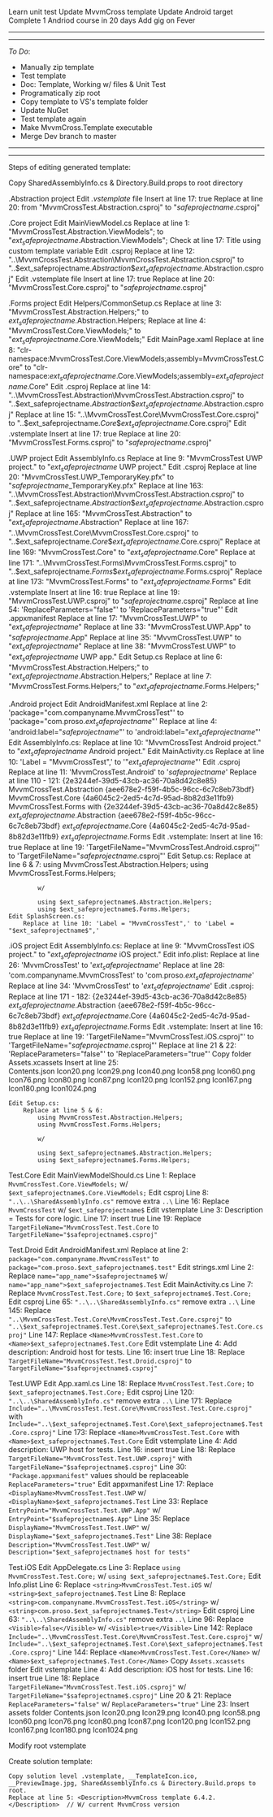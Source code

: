 Learn unit test
Update MvvmCross template
    Update Android target
Complete 1 Andriod course in 20 days
Add gig on Fever


___
___


*To Do*: 

* Manually zip template
* Test template
* Doc: Template, Working w/ files & Unit Test
* Programatically zip root
* Copy template to VS's template folder
* Update NuGet
* Test template again
* Make MvvmCross.Template executable
* Merge Dev branch to master


___
___



Steps of editing generated template:

Copy SharedAssemblyInfo.cs & Directory.Build.props to root directory


.Abstraction project
    Edit *.vstemplate* file
        Insert at line 17: <Hidden>true</Hidden>
        Replace at line 20: from "MvvmCrossTest.Abstraction.csproj" to "$safeprojectname$.csproj"


.Core project
    Edit MainViewModel.cs
        Replace at line 1: "MvvmCrossTest.Abstraction.ViewModels"; to "$ext_safeprojectname$.Abstraction.ViewModels";
        Check at line 17: Title using custom template variable
    Edit .csproj
        Replace at line 12: "..\MvvmCrossTest.Abstraction\MvvmCrossTest.Abstraction.csproj" to "..\$ext_safeprojectname$.Abstraction\$ext_safeprojectname$.Abstraction.csproj"
    Edit .vstemplate file
        Insert at line 17: <Hidden>true</Hidden>
        Replace at line 20: "MvvmCrossTest.Core.csproj" to "$safeprojectname$.csproj"


.Forms project
    Edit Helpers/CommonSetup.cs
        Replace at line 3: "MvvmCrossTest.Abstraction.Helpers;" to $ext_safeprojectname$.Abstraction.Helpers;
        Replace at line 4: "MvvmCrossTest.Core.ViewModels;" to "$ext_safeprojectname$.Core.ViewModels;"
    Edit MainPage.xaml
        Replace at line 8: "clr-namespace:MvvmCrossTest.Core.ViewModels;assembly=MvvmCrossTest.Core" to "clr-namespace:$ext_safeprojectname$.Core.ViewModels;assembly=$ext_safeprojectname$.Core"
    Edit .csproj
        Replace at line 14: "..\MvvmCrossTest.Abstraction\MvvmCrossTest.Abstraction.csproj" to "..\$ext_safeprojectname$.Abstraction\$ext_safeprojectname$.Abstraction.csproj"
        Replace at line 15: "..\MvvmCrossTest.Core\MvvmCrossTest.Core.csproj" to "..\$ext_safeprojectname$.Core\$ext_safeprojectname$.Core.csproj"
    Edit .vstemplate
        Insert at line 17: <Hidden>true</Hidden>
        Replace at line 20: "MvvmCrossTest.Forms.csproj" to "$safeprojectname$.csproj"


.UWP project
    Edit AssemblyInfo.cs
        Replace at line 9: "MvvmCrossTest UWP project." to "$ext_safeprojectname$ UWP project."
    Edit .csproj
        Replace at line 20: "MvvmCrossTest.UWP_TemporaryKey.pfx" to "$safeprojectname$_TemporaryKey.pfx"
        Replace at line 163: "..\MvvmCrossTest.Abstraction\MvvmCrossTest.Abstraction.csproj" to "..\$ext_safeprojectname$.Abstraction\$ext_safeprojectname$.Abstraction.csproj"
        Replace at line 165: "MvvmCrossTest.Abstraction" to "$ext_safeprojectname$.Abstraction"
        Replace at line 167: "..\MvvmCrossTest.Core\MvvmCrossTest.Core.csproj" to "..\$ext_safeprojectname$.Core\$ext_safeprojectname$.Core.csproj"
        Replace at line 169: "MvvmCrossTest.Core" to "$ext_safeprojectname$.Core"
        Replace at line 171: "..\MvvmCrossTest.Forms\MvvmCrossTest.Forms.csproj" to "..\$ext_safeprojectname$.Forms\$ext_safeprojectname$.Forms.csproj"
        Replace at line 173: "MvvmCrossTest.Forms" to "$ext_safeprojectname$.Forms"
    Edit .vstemplate
        Insert at line 16: <Hidden>true</Hidden>
        Replace at line 19: "MvvmCrossTest.UWP.csproj" to "$safeprojectname$.csproj"
        Replace at line 54: 'ReplaceParameters="false"' to 'ReplaceParameters="true"'
    Edit .appxmanifest
        Replace at line 17: "MvvmCrossTest.UWP" to "$ext_safeprojectname$"
        Replace at line 33: "MvvmCrossTest.UWP.App" to "$safeprojectname$.App"
        Replace at line 35: "MvvmCrossTest.UWP" to "$ext_safeprojectname$"
        Replace at line 38: "MvvmCrossTest.UWP" to "$ext_safeprojectname$ UWP app."
    Edit Setup.cs
        Replace at line 6: "MvvmCrossTest.Abstraction.Helpers;" to "$ext_safeprojectname$.Abstraction.Helpers;"
        Replace at line 7: "MvvmCrossTest.Forms.Helpers;" to "$ext_safeprojectname$.Forms.Helpers;"
        

.Android project
    Edit AndroidManifest.xml
        Replace at line 2: 'package="com.companyname.MvvmCrossTest"' to 'package="com.proso.$ext_safeprojectname$"'
        Replace at line 4: 'android:label="$safeprojectname$"' to 'android:label="$ext_safeprojectname$"'
    Edit AssemblyInfo.cs:
        Replace at line 10: "MvvmCrossTest Android project." to "$ext_safeprojectname$ Android project."
    Edit MainActivity.cs
        Replace at line 10: 'Label = "MvvmCrossTest",' to '"$ext_safeprojectname$"'
    Edit .csproj
        Replace at line 11: '<AssemblyName>MvvmCrossTest.Android</AssemblyName>' to '<AssemblyName>$safeprojectname$</AssemblyName>'
        Replace at line 110 - 121:
            <ProjectReference Include="..\MvvmCrossTest.Abstraction\MvvmCrossTest.Abstraction.csproj">
                <Project>{2e3244ef-39d5-43cb-ac36-70a8d42c8e85}</Project>
                <Name>MvvmCrossTest.Abstraction</Name>
            </ProjectReference>
            <ProjectReference Include="..\MvvmCrossTest.Core\MvvmCrossTest.Core.csproj">
                <Project>{aee678e2-f59f-4b5c-96cc-6c7c8eb73bdf}</Project>
                <Name>MvvmCrossTest.Core</Name>
            </ProjectReference>
            <ProjectReference Include="..\MvvmCrossTest.Forms\MvvmCrossTest.Forms.csproj">
                <Project>{4a6045c2-2ed5-4c7d-95ad-8b82d3e11fb9}</Project>
                <Name>MvvmCrossTest.Forms</Name>
            </ProjectReference>
            with
            <ProjectReference Include="..\$ext_safeprojectname$.Abstraction\$ext_safeprojectname$.Abstraction.csproj">
                <Project>{2e3244ef-39d5-43cb-ac36-70a8d42c8e85}</Project>
                <Name>$ext_safeprojectname$.Abstraction</Name>
            </ProjectReference>
            <ProjectReference Include="..\$ext_safeprojectname$.Core\$ext_safeprojectname$.Core.csproj">
                <Project>{aee678e2-f59f-4b5c-96cc-6c7c8eb73bdf}</Project>
                <Name>$ext_safeprojectname$.Core</Name>
            </ProjectReference>
            <ProjectReference Include="..\$ext_safeprojectname$.Forms\$ext_safeprojectname$.Forms.csproj">
                <Project>{4a6045c2-2ed5-4c7d-95ad-8b82d3e11fb9}</Project>
                <Name>$ext_safeprojectname$.Forms</Name>
            </ProjectReference>
    Edit .vstemplate:
        Insert at line 16: <Hidden>true</Hidden>
        Replace at line 19: 'TargetFileName="MvvmCrossTest.Android.csproj"' to 'TargetFileName="$safeprojectname$.csproj"'
    Edit Setup.cs:
        Replace at line 6 & 7:
            using MvvmCrossTest.Abstraction.Helpers;
            using MvvmCrossTest.Forms.Helpers;

            w/

            using $ext_safeprojectname$.Abstraction.Helpers;
            using $ext_safeprojectname$.Forms.Helpers;
    Edit SplashScreen.cs:
        Replace at line 10: 'Label = "MvvmCrossTest",' to 'Label = "$ext_safeprojectname$",'


.iOS project
    Edit AssemblyInfo.cs:
        Replace at line 9: "MvvmCrossTest iOS project." to "$ext_safeprojectname$ iOS project."
    Edit info.plist:
        Replace at line 26: '<string>MvvmCrossTest</string>' to '<string>$ext_safeprojectname$</string>'
        Replace at line 28: '<string>com.companyname.MvvmCrossTest</string>' to '<string>com.proso.$ext_safeprojectname$</string>'
        Replace at line 34: 'MvvmCrossTest' to '$ext_safeprojectname$'
    Edit .csproj:
        Replace at line 171 - 182:
            <ProjectReference Include="..\$ext_safeprojectname$.Abstraction\$ext_safeprojectname$.Abstraction.csproj">
                <Project>{2e3244ef-39d5-43cb-ac36-70a8d42c8e85}</Project>
                <Name>$ext_safeprojectname$.Abstraction</Name>
            </ProjectReference>
            <ProjectReference Include="..\$ext_safeprojectname$.Core\$ext_safeprojectname$.Core.csproj">
                <Project>{aee678e2-f59f-4b5c-96cc-6c7c8eb73bdf}</Project>
                <Name>$ext_safeprojectname$.Core</Name>
            </ProjectReference>
            <ProjectReference Include="..\$ext_safeprojectname$.Forms\$ext_safeprojectname$.Forms.csproj">
                <Project>{4a6045c2-2ed5-4c7d-95ad-8b82d3e11fb9}</Project>
                <Name>$ext_safeprojectname$.Forms</Name>
            </ProjectReference>
    Edit .vstemplate:
        Insert at line 16: <Hidden>true</Hidden>
        Replace at line 19: 'TargetFileName="MvvmCrossTest.iOS.csproj"' to 'TargetFileName="$safeprojectname$.csproj"'
        Replace at line 21 & 22: 'ReplaceParameters="false"' to 'ReplaceParameters="true"'
        Copy folder Assets.xcassets
        Insert at line 25:                        
            <Folder Name="Assets.xcassets\AppIcon.appiconset" TargetFolderName="Assets.xcassets\AppIcon.appiconset">
                <ProjectItem TargetFileName="Contents.json" ReplaceParameters="true">Contents.json</ProjectItem>
                <ProjectItem TargetFileName="Icon20.png" ReplaceParameters="false">Icon20.png</ProjectItem>
                <ProjectItem TargetFileName="Icon29.png" ReplaceParameters="false">Icon29.png</ProjectItem>
                <ProjectItem TargetFileName="Icon40.png" ReplaceParameters="false">Icon40.png</ProjectItem>
                <ProjectItem TargetFileName="Icon58.png" ReplaceParameters="false">Icon58.png</ProjectItem>
                <ProjectItem TargetFileName="Icon60.png" ReplaceParameters="false">Icon60.png</ProjectItem>
                <ProjectItem TargetFileName="Icon76.png" ReplaceParameters="false">Icon76.png</ProjectItem>
                <ProjectItem TargetFileName="Icon80.png" ReplaceParameters="false">Icon80.png</ProjectItem>
                <ProjectItem TargetFileName="Icon87.png" ReplaceParameters="false">Icon87.png</ProjectItem>
                <ProjectItem TargetFileName="Icon120.png" ReplaceParameters="false">Icon120.png</ProjectItem>
                <ProjectItem TargetFileName="Icon152.png" ReplaceParameters="false">Icon152.png</ProjectItem>
                <ProjectItem TargetFileName="Icon167.png" ReplaceParameters="false">Icon167.png</ProjectItem>
                <ProjectItem TargetFileName="Icon180.png" ReplaceParameters="false">Icon180.png</ProjectItem>
                <ProjectItem TargetFileName="Icon1024.png" ReplaceParameters="false">Icon1024.png</ProjectItem>
            </Folder>

    Edit Setup.cs:
        Replace at line 5 & 6:
            using MvvmCrossTest.Abstraction.Helpers;
            using MvvmCrossTest.Forms.Helpers;

            w/

            using $ext_safeprojectname$.Abstraction.Helpers;
            using $ext_safeprojectname$.Forms.Helpers;


Test.Core
    Edit MainViewModelShould.cs
        Line 1: Replace `MvvmCrossTest.Core.ViewModels;` w/ `$ext_safeprojectname$.Core.ViewModels;`
    Edit csproj
        Line 8: `"..\..\SharedAssemblyInfo.cs"` remove extra `..\`
        Line 16: Replace `MvvmCrossTest` w/ `$ext_safeprojectname$`
    Edit vstemplate
        Line 3: Description = Tests for core logic.
        Line 17: insert <Hidden>true</Hidden>
        Line 19: Replace `TargetFileName="MvvmCrossTest.Test.Core` to `TargetFileName="$safeprojectname$.csproj"`

Test.Droid
    Edit AndroidManifest.xml
        Replace at line 2: `package="com.companyname.MvvmCrossTest"` to `package="com.proso.$ext_safeprojectname$.test"`
    Edit strings.xml
        Line 2: Replace `name="app_name">$safeprojectname$` w/ `name="app_name">$ext_safeprojectname$.Test`
    Edit MainActivity.cs
        Line 7: Replace `MvvmCrossTest.Test.Core;` to `$ext_safeprojectname$.Test.Core;`
    Edit csproj
        Line 65: `"..\..\SharedAssemblyInfo.cs"` remove extra `..\`
        Line 145: Replace `"..\MvvmCrossTest.Test.Core\MvvmCrossTest.Test.Core.csproj"` to `"..\$ext_safeprojectname$.Test.Core\$ext_safeprojectname$.Test.Core.csproj"`
        Line 147: Replace `<Name>MvvmCrossTest.Test.Core` to `<Name>$ext_safeprojectname$.Test.Core`
    Edit vstemplate
        Line 4: Add description: Android host for tests.
        Line 16: insert <Hidden>true</Hidden>
        Line 18: Replace `TargetFileName="MvvmCrossTest.Test.Droid.csproj"` to `TargetFileName="$safeprojectname$.csproj"`


Test.UWP
    Edit App.xaml.cs
        Line 18: Replace `MvvmCrossTest.Test.Core;` to `$ext_safeprojectname$.Test.Core;`
    Edit csproj
        Line 120: `"..\..\SharedAssemblyInfo.cs"` remove extra `..\`
        Line 171: Replace `Include="..\MvvmCrossTest.Test.Core\MvvmCrossTest.Test.Core.csproj"` with `Include="..\$ext_safeprojectname$.Test.Core\$ext_safeprojectname$.Test.Core.csproj"`
        Line 173: Replace `<Name>MvvmCrossTest.Test.Core` with `<Name>$ext_safeprojectname$.Test.Core`
    Edit vstemplate
        Line 4: Add description: UWP host for tests.
        Line 16: insert <Hidden>true</Hidden>
        Line 18: Replace `TargetFileName="MvvmCrossTest.Test.UWP.csproj"` with `TargetFileName="$safeprojectname$.csproj"`
        Line 30: `"Package.appxmanifest"` values should be replaceable `ReplaceParameters="true"`
    Edit appxmanifest
        Line 17: Replace `<DisplayName>MvvmCrossTest.Test.UWP` w/ `<DisplayName>$ext_safeprojectname$.Test`
        Line 33: Replace `EntryPoint="MvvmCrossTest.Test.UWP.App"` w/ `EntryPoint="$safeprojectname$.App"`
        Line 35: Replace `DisplayName="MvvmCrossTest.Test.UWP"` w/ `DisplayName="$ext_safeprojectname$.Test"`
        Line 38: Replace `Description="MvvmCrossTest.Test.UWP"` w/ `Description="$ext_safeprojectname$ host for tests"`


Test.iOS
    Edit AppDelegate.cs
        Line 3: Replace `using MvvmCrossTest.Test.Core;` w/ `using $ext_safeprojectname$.Test.Core;`
    Edit Info.plist
        Line 6: Replace `<string>MvvmCrossTest.Test.iOS` w/ `<string>$ext_safeprojectname$.Test`
        Line 8: Replace `<string>com.companyname.MvvmCrossTest.Test.iOS</string>` w/ `<string>com.proso.$ext_safeprojectname$.Test</string>`
    Edit csproj
        Line 63: `"..\..\SharedAssemblyInfo.cs"` remove extra `..\`
        Line 96: Replace `<Visible>false</Visible>` w/ `<Visible>true</Visible>`
        Line 142: Replace `Include="..\MvvmCrossTest.Test.Core\MvvmCrossTest.Test.Core.csproj"` w/ `Include="..\$ext_safeprojectname$.Test.Core\$ext_safeprojectname$.Test.Core.csproj"`
        Line 144: Replace `<Name>MvvmCrossTest.Test.Core</Name>` w/ `<Name>$ext_safeprojectname$.Test.Core</Name>`
    Copy `Assets.xcassets` folder
    Edit vstemplate
        Line 4: Add description: iOS host for tests.
        Line 16: insert <Hidden>true</Hidden>
        Line 18: Replace `TargetFileName="MvvmCrossTest.Test.iOS.csproj"` w/ `TargetFileName="$safeprojectname$.csproj"`
        Line 20 & 21: Replace `ReplaceParameters="false"` w/ `ReplaceParameters="true"`
        Line 23: Insert assets folder
              <Folder Name="Assets.xcassets" TargetFolderName="Assets.xcassets">
        <Folder Name="AppIcon.appiconset" TargetFolderName="AppIcon.appiconset">
          <ProjectItem ReplaceParameters="true" TargetFileName="Contents.json">Contents.json</ProjectItem>
          <ProjectItem ReplaceParameters="false" TargetFileName="Icon20.png">Icon20.png</ProjectItem>
          <ProjectItem ReplaceParameters="false" TargetFileName="Icon29.png">Icon29.png</ProjectItem>
          <ProjectItem ReplaceParameters="false" TargetFileName="Icon40.png">Icon40.png</ProjectItem>
          <ProjectItem ReplaceParameters="false" TargetFileName="Icon58.png">Icon58.png</ProjectItem>
          <ProjectItem ReplaceParameters="false" TargetFileName="Icon60.png">Icon60.png</ProjectItem>
          <ProjectItem ReplaceParameters="false" TargetFileName="Icon76.png">Icon76.png</ProjectItem>
          <ProjectItem ReplaceParameters="false" TargetFileName="Icon80.png">Icon80.png</ProjectItem>
          <ProjectItem ReplaceParameters="false" TargetFileName="Icon87.png">Icon87.png</ProjectItem>
          <ProjectItem ReplaceParameters="false" TargetFileName="Icon120.png">Icon120.png</ProjectItem>
          <ProjectItem ReplaceParameters="false" TargetFileName="Icon152.png">Icon152.png</ProjectItem>
          <ProjectItem ReplaceParameters="false" TargetFileName="Icon167.png">Icon167.png</ProjectItem>
          <ProjectItem ReplaceParameters="false" TargetFileName="Icon180.png">Icon180.png</ProjectItem>
          <ProjectItem ReplaceParameters="false" TargetFileName="Icon1024.png">Icon1024.png</ProjectItem>
        </Folder>
      </Folder>


Modify root vstemplate





Create solution template:

    Copy solution level .vstemplate, __TemplateIcon.ico, __PreviewImage.jpg, SharedAssemblyInfo.cs & Directory.Build.props to root.
    Replace at line 5: <Description>MvvmCross template 6.4.2.</Description>  // W/ current MvvmCross version